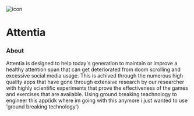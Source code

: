 ![icon](https://github.com/user-attachments/assets/aeb6a768-4318-4f37-acd4-2251fc699a48)
# Attentia 


### About
Attentia is designed to help today's generation to maintain or improve a healthy attention span that can get deteriorated from doom scrolling and excessive social media usage. This is achived through the numerous high quality apps that have gone through extensive research by our researcher with highly scientific experiments that prove the effectiveness of the games and exercises that are available. Using ground breaking teachnology to engineer this app(idk where im going with this anymore i just wanted to use 'ground breaking technology')

